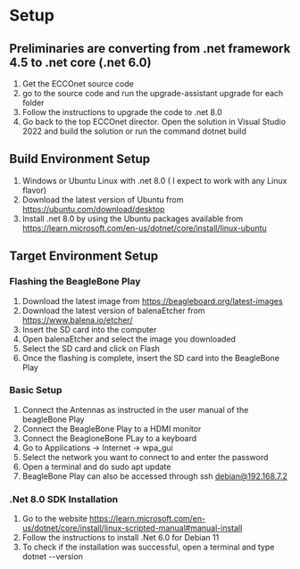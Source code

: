 # Setup 
## Preliminaries are converting from .net framework 4.5 to .net core (.net 6.0)
1. Get the ECCOnet source code 
5. go to the source code and run the upgrade-assistant upgrade for each folder
6. Follow the instructions to upgrade the code to .net 8.0
7. Go back to the top ECCOnet director. Open the solution in Visual Studio 2022 and build the solution or run the command dotnet build
## Build Environment Setup
1. Windows or Ubuntu Linux with .net 8.0 ( I expect to work with any Linux flavor) 
1. Download the latest version of Ubuntu from https://ubuntu.com/download/desktop
2. Install .net 8.0 by using the Ubuntu packages available from https://learn.microsoft.com/en-us/dotnet/core/install/linux-ubuntu

## Target Environment Setup
### Flashing the BeagleBone Play
1. Download the latest image from https://beagleboard.org/latest-images
2. Download the latest version of balenaEtcher from https://www.balena.io/etcher/
3. Insert the SD card into the computer
4. Open balenaEtcher and select the image you downloaded
5. Select the SD card and click on Flash
6. Once the flashing is complete, insert the SD card into the BeagleBone Play
### Basic Setup
1. Connect the Antennas as instructed in the user manual of the beagleBone Play
2. Connect the BeagleBone Play to a HDMI monitor
3. Connect the BeagloneBone PLay to a keyboard 
4. Go to Applications -> Internet -> wpa_gui
5. Select the network you want to connect to and enter the password
6. Open a terminal and do sudo apt update
7. BeagleBone Play can also be accessed through ssh debian@192.168.7.2
### .Net 8.0 SDK Installation
1. Go to the website https://learn.microsoft.com/en-us/dotnet/core/install/linux-scripted-manual#manual-install
2. Follow the instructions to install .Net 6.0 for Debian 11
3. To check if the installation was successful, open a terminal and type dotnet --version
